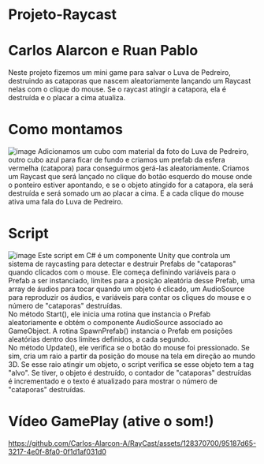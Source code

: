 # Projeto-Raycast<br>
# Carlos Alarcon e Ruan Pablo<br>
Neste projeto fizemos um mini game para salvar o Luva de Pedreiro, destruindo as cataporas que nascem aleatoriamente lançando um Raycast nelas com o clique do mouse. Se o raycast atingir a catapora, ela é destruída e o placar a cima atualiza.<br>
# Como montamos<br>
![image](https://github.com/Carlos-Alarcon-A/RayCast/assets/128370700/d8574c3e-5d32-4408-85bf-a216684ec32d)
Adicionamos um cubo com material da foto do Luva de Pedreiro, outro cubo azul para ficar de fundo e criamos um prefab da esfera vermelha (catapora) para conseguirmos gerá-las aleatoriamente. Criamos um Raycast que será lançado no clique do botão esquerdo do mouse onde o ponteiro estiver apontando, e se o objeto atingido for a catapora, ela será destruída e será somado um ao placar a cima. E a cada clique do mouse ativa uma fala do Luva de Pedreiro. <br>
# Script<br>
![image](https://github.com/Carlos-Alarcon-A/RayCast/assets/128370700/610f5b51-e8ff-4135-9117-8f876e814047)
Este script em C# é um componente Unity que controla um sistema de raycasting para detectar e destruir Prefabs de "cataporas" quando clicados com o mouse. Ele começa definindo variáveis para o Prefab a ser instanciado, limites para a posição aleatória desse Prefab, uma array de áudios para tocar quando um objeto é clicado, um AudioSource para reproduzir os áudios, e variáveis para contar os cliques do mouse e o número de "cataporas" destruídas.<br>
No método Start(), ele inicia uma rotina que instancia o Prefab aleatoriamente e obtém o componente AudioSource associado ao GameObject. A rotina SpawnPrefab() instancia o Prefab em posições aleatórias dentro dos limites definidos, a cada segundo.<br>
No método Update(), ele verifica se o botão do mouse foi pressionado. Se sim, cria um raio a partir da posição do mouse na tela em direção ao mundo 3D. Se esse raio atingir um objeto, o script verifica se esse objeto tem a tag "alvo". Se tiver, o objeto é destruído, o contador de "cataporas" destruídas é incrementado e o texto é atualizado para mostrar o número de "cataporas" destruídas.<br>
# Vídeo GamePlay (ative o som!)<br>


https://github.com/Carlos-Alarcon-A/RayCast/assets/128370700/95187d65-3217-4e0f-8fa0-0f1d1af031d0


